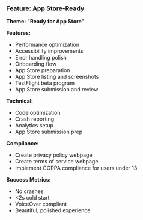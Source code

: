 ### Feature: App Store-Ready
**Theme: "Ready for App Store"**

**Features:**
- Performance optimization
- Accessibility improvements
- Error handling polish
- Onboarding flow
- App Store preparation
- App Store listing and screenshots
- TestFlight beta program
- App Store submission and review

**Technical:**
- Code optimization
- Crash reporting
- Analytics setup
- App Store submission prep

**Compliance:**
- Create privacy policy webpage
- Create terms of service webpage  
- Implement COPPA compliance for users under 13

**Success Metrics:**
- No crashes
- <2s cold start
- VoiceOver compliant
- Beautiful, polished experience
